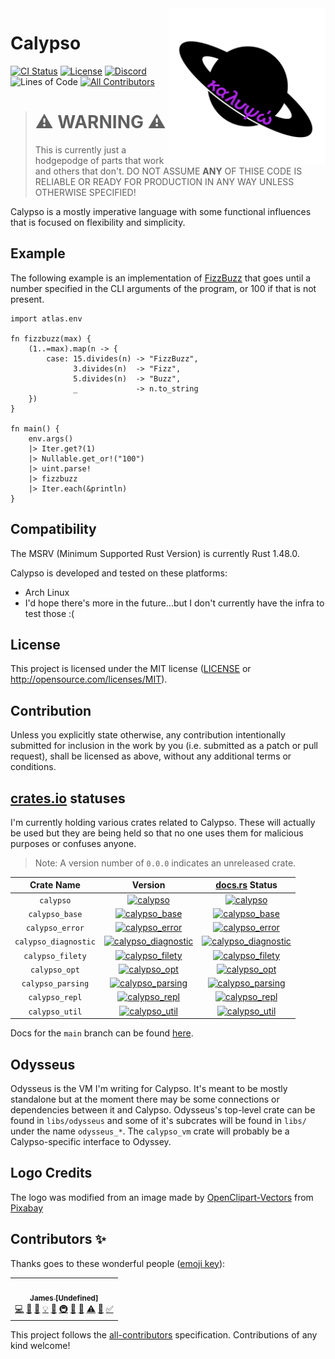 <img src="https://raw.githubusercontent.com/calypso-lang/assets/main/logo/logo.png" alt="Calypso logo" width="250" align="right"/>

# Calypso

[![CI Status][b3]][l3] [![License][b4]][l4] [![Discord][b1]][l1] ![Lines of Code][b2] <!-- ALL-CONTRIBUTORS-BADGE:START - Do not remove or modify this section -->
[![All Contributors](https://img.shields.io/badge/all_contributors-1-orange.svg?style=flat-square)](#contributors-)
<!-- ALL-CONTRIBUTORS-BADGE:END -->
> # :warning: WARNING :warning:
> This is currently just a hodgepodge of parts that work and others that don't. DO NOT ASSUME **ANY** OF THISE CODE IS RELIABLE OR READY FOR PRODUCTION IN ANY WAY UNLESS OTHERWISE SPECIFIED!

Calypso is a mostly imperative language with some functional influences that is focused on flexibility and simplicity.

## Example

The following example is an implementation of [FizzBuzz](https://en.wikipedia.org/wiki/Fizz_buzz) that goes until a number specified in the CLI arguments of the program, or 100 if that is not present.

```
import atlas.env

fn fizzbuzz(max) {
    (1..=max).map(n -> {
        case: 15.divides(n) -> "FizzBuzz",
              3.divides(n)  -> "Fizz",
              5.divides(n)  -> "Buzz",
              _             -> n.to_string
    })
}

fn main() {
    env.args()
    |> Iter.get?(1)
    |> Nullable.get_or!("100")
    |> uint.parse!
    |> fizzbuzz
    |> Iter.each(&println)
}
```

## Compatibility

The MSRV (Minimum Supported Rust Version) is currently Rust 1.48.0.

Calypso is developed and tested on these platforms:
- Arch Linux
- I'd hope there's more in the future...but I don't currently have the infra to test those :(

## License

This project is licensed under the MIT license ([LICENSE](LICENSE) or http://opensource.com/licenses/MIT).

## Contribution

Unless you explicitly state otherwise, any contribution intentionally submitted for inclusion in the work by you (i.e. submitted as a patch or pull request), shall be licensed as above, without any additional terms or conditions.

## [crates.io][crates.io] statuses

I'm currently holding various crates related to Calypso. These will actually be used but they are being held so that no one uses them for malicious purposes or confuses anyone.

> Note: A version number of `0.0.0` indicates an unreleased crate.

| Crate Name             | Version                                | [docs.rs][docs.rs] Status                  |
|:----------------------:|:--------------------------------------:|:------------------------------------------:|
| `calypso`              | [![calypso][bcio1]][lcio1]             | [![calypso][bdrs1]][ldrs1]                 |
| `calypso_base`         | [![calypso_base][bcio2]][lcio2]        | [![calypso_base][bdrs2]][ldrs2]            |
| `calypso_error`        | [![calypso_error][bcio9]][lcio9]       | [![calypso_error][bdrs9]][ldrs9]           |
| `calypso_diagnostic`   | [![calypso_diagnostic][bcio3]][lcio3]  | [![calypso_diagnostic][bdrs3]][ldrs3]      |
| `calypso_filety`       | [![calypso_filety][bcio7]][lcio7]      | [![calypso_filety][bdrs7]][ldrs7]          |
| `calypso_opt`          | [![calypso_opt][bcio8]][lcio8]         | [![calypso_opt][bdrs8]][ldrs8]             |
| `calypso_parsing`      | [![calypso_parsing][bcio4]][lcio4]     | [![calypso_parsing][bdrs4]][ldrs4]         |
| `calypso_repl`         | [![calypso_repl][bcio5]][lcio5]        | [![calypso_repl][bdrs5]][ldrs5]            |
| `calypso_util`         | [![calypso_util][bcio6]][lcio6]        | [![calypso_util][bdrs6]][ldrs6]            |

Docs for the `main` branch can be found [here](https://calypso-lang.github.io/rustdoc/calypso/index.html).

## Odysseus

Odysseus is the VM I'm writing for Calypso. It's meant to be mostly standalone but at the moment there may be some connections or dependencies between it and Calypso. Odysseus's top-level crate can be found in `libs/odysseus` and some of it's subcrates will be found in `libs/` under the name `odysseus_*`. The `calypso_vm` crate will probably be a Calypso-specific interface to Odyssey.

## Logo Credits

The logo was modified from an image made by [OpenClipart-Vectors](https://pixabay.com/users/openclipart-vectors-30363/) from [Pixabay](https://pixabay.com/)

## Contributors ✨

Thanks goes to these wonderful people ([emoji key](https://allcontributors.org/docs/en/emoji-key)):

<!-- ALL-CONTRIBUTORS-LIST:START - Do not remove or modify this section -->
<!-- prettier-ignore-start -->
<!-- markdownlint-disable -->
<table>
  <tr>
    <td align="center"><a href="https://thepuzzlemaker.info/"><img src="https://avatars3.githubusercontent.com/u/12666617?v=4?s=100" width="100px;" alt=""/><br /><sub><b>James [Undefined]</b></sub></a><br /><a href="https://github.com/calypso-lang/calypso/commits?author=ThePuzzlemaker" title="Code">💻</a> <a href="#design-ThePuzzlemaker" title="Design">🎨</a> <a href="https://github.com/calypso-lang/calypso/commits?author=ThePuzzlemaker" title="Documentation">📖</a> <a href="#example-ThePuzzlemaker" title="Examples">💡</a> <a href="#ideas-ThePuzzlemaker" title="Ideas, Planning, & Feedback">🤔</a> <a href="#infra-ThePuzzlemaker" title="Infrastructure (Hosting, Build-Tools, etc)">🚇</a> <a href="#maintenance-ThePuzzlemaker" title="Maintenance">🚧</a> <a href="#projectManagement-ThePuzzlemaker" title="Project Management">📆</a> <a href="https://github.com/calypso-lang/calypso/commits?author=ThePuzzlemaker" title="Tests">⚠️</a> <a href="#tool-ThePuzzlemaker" title="Tools">🔧</a> <a href="#tutorial-ThePuzzlemaker" title="Tutorials">✅</a></td>
  </tr>
</table>

<!-- markdownlint-restore -->
<!-- prettier-ignore-end -->

<!-- ALL-CONTRIBUTORS-LIST:END -->

This project follows the [all-contributors](https://github.com/all-contributors/all-contributors) specification. Contributions of any kind welcome!

[bcio1]: https://img.shields.io/crates/v/calypso
[lcio1]: https://crates.io/crates/calypso
[bdrs1]: https://docs.rs/calypso/badge.svg
[ldrs1]: https://docs.rs/calypso/*

[bcio2]: https://img.shields.io/crates/v/calypso_base
[lcio2]: https://crates.io/crates/calypso_base
[bdrs2]: https://docs.rs/calypso_base/badge.svg
[ldrs2]: https://docs.rs/calypso_base/*

[bcio3]: https://img.shields.io/crates/v/calypso_diagnostic
[lcio3]: https://crates.io/crates/calypso_diagnostic
[bdrs3]: https://docs.rs/calypso_diagnostic/badge.svg
[ldrs3]: https://docs.rs/calypso_diagnostic/*

[bcio4]: https://img.shields.io/crates/v/calypso_parsing
[lcio4]: https://crates.io/crates/calypso_parsing
[bdrs4]: https://docs.rs/calypso_parsing/badge.svg
[ldrs4]: https://docs.rs/calypso_parsing/*

[bcio5]: https://img.shields.io/crates/v/calypso_repl
[lcio5]: https://crates.io/crates/calypso_repl
[bdrs5]: https://docs.rs/calypso_repl/badge.svg
[ldrs5]: https://docs.rs/calypso_repl/*calypso_util

[bcio6]: https://img.shields.io/crates/v/calypso_util
[lcio6]: https://crates.io/crates/calypso_util
[bdrs6]: https://docs.rs/calypso_util/badge.svg
[ldrs6]: https://docs.rs/calypso_util/*

[bcio7]: https://img.shields.io/crates/v/calypso_filety
[lcio7]: https://crates.io/crates/calypso_filety
[bdrs7]: https://docs.rs/calypso_filety/badge.svg
[ldrs7]: https://docs.rs/calypso_filety/*

[bcio8]: https://img.shields.io/crates/v/calypso_opt
[lcio8]: https://crates.io/crates/calypso_opt
[bdrs8]: https://docs.rs/calypso_opt/badge.svg
[ldrs8]: https://docs.rs/calypso_opt/*

[bcio9]: https://img.shields.io/crates/v/calypso_error
[lcio9]: https://crates.io/crates/calypso_error
[bdrs9]: https://docs.rs/calypso_error/badge.svg
[ldrs9]: https://docs.rs/calypso_error/*

[l1]: https://discord.gg/jRaYGgeeJF
[b1]: https://img.shields.io/badge/discord-%23calypso-informational

[b2]: https://tokei.rs/b1/github/calypso-lang/calypso?category=lines

[b3]: https://img.shields.io/travis/com/calypso-lang/calypso
[l3]: https://travis-ci.com/github/calypso-lang/calypso

[b4]: https://img.shields.io/badge/license-MIT-blue.svg
[l4]: ./LICENSE

[crates.io]: https://crates.io/
[docs.rs]: https://docs.rs/

